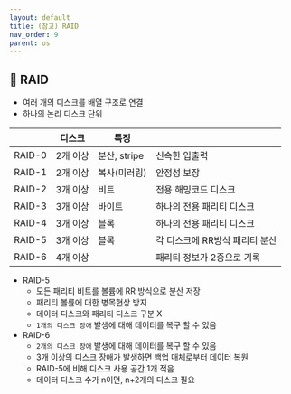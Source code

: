 ```yaml
---
layout: default
title: (참고) RAID
nav_order: 9
parent: os
---
```




## 📑 RAID

- 여러 개의 디스크를 배열 구조로 연결
- 하나의 논리 디스크 단위

|        | 디스크   | 특징         |                                |
| ------ | -------- | ------------ | ------------------------------ |
| RAID-0 | 2개 이상 | 분산, stripe | 신속한 입출력                  |
| RAID-1 | 2개 이상 | 복사(미러링) | 안정성 보장                    |
| RAID-2 | 3개 이상 | 비트         | 전용 해밍코드 디스크           |
| RAID-3 | 3개 이상 | 바이트       | 하나의 전용 패리티 디스크      |
| RAID-4 | 3개 이상 | 블록         | 하나의 전용 패리티 디스크      |
| RAID-5 | 3개 이상 | 블록         | 각 디스크에 RR방식 패리티 분산 |
| RAID-6 | 4개 이상 |              | 패리티 정보가 2중으로 기록     |

- RAID-5
  - 모든 패리티 비트를 볼륨에 RR 방식으로 분산 저장
  - 패리티 볼륨에 대한 병목현상 방지
  - 데이터 디스크와 패리티 디스크 구분 X
  - `1개의 디스크 장애` 발생에 대해 데이터를 복구 할 수 있음
- RAID-6
  - `2개의 디스크 장애` 발생에 대해 데이터를 복구 할 수 있음
  - 3개 이상의 디스크 장애가 발생하면 백업 매체로부터 데이터 복원
  - RAID-5에 비해 디스크 사용 공간 1개 적음
  - 데이터 디스크 수가 n이면, n+2개의 디스크 필요
